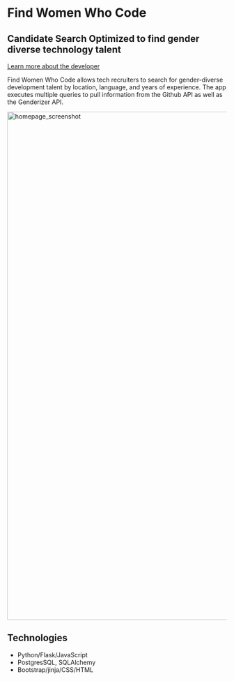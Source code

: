 # Find Women Who Code
## Candidate Search Optimized to find gender diverse technology talent



[Learn more about the developer](https://www.linkedin.com/in/jessica-matthews-8516a31a/)

Find Women Who Code allows tech recruiters to search for gender-diverse development talent by location, language, and years of experience.  The app executes multiple queries to pull information from the Github API as well as the Genderizer API.

<img width="1165" alt="homepage_screenshot" src="https://user-images.githubusercontent.com/69221216/178188186-13c858bd-ff7f-42a0-8fa1-99c5cf2a3ccb.png">


## Technologies

- Python/Flask/JavaScript
- PostgresSQL, SQLAlchemy
- Bootstrap/jinja/CSS/HTML

